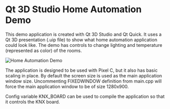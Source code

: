 # Qt 3D Studio Home Automation Demo

This demo application is created with Qt 3D Studio and Qt Quick.
It uses a Qt 3D presentation (.uip file) to show what home automation application could look like.
The demo has controls to change lighting and temperature (represented as color) of the rooms.

![Home Automation Demo](/HomeAutomation/images/home-automation-demo.png)

The application is designed to be used with Pixel C, but it also has basic scaling in place.
By default the screen size is used as the main application window size. Uncommenting FIXEDWINDOW
definition from main.cpp will force the main application window to be of size 1280x900.

Config variable KNX_BOARD can be used to compile the application so that it controls the
KNX board.

